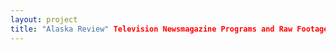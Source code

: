 ```yaml
--- 
layout: project 
title: "Alaska Review" Television Newsmagazine Programs and Raw Footage Digitization and Dissemination Project
---
```



